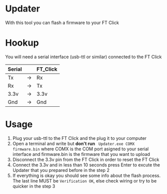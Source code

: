 # Updater
With this tool you can flash a firmware to your FT Click
# Hookup
You will need a serial interface (usb-ttl or similar) connected to the FT Click

|Serial||FT_Click|
|------|----|--------|
|Tx|->|Rx|
|Rx|->|Tx|
|3.3v|->|3.3v|
|Gnd|->|Gnd|

# Usage
1. Plug your usb-ttl to the FT Click and the plug it to your computer
2. Open a terminal and write but **don't run** ``` Updater.exe COMX firmware.bin``` where COMX is the COM port asigned to your serial interface and firmware.bin is the firmware that you want to upload
3. Disconnect the 3.3v pin from the FT Click in order to reset the FT Click
3. Connect the 3.3v and in less than 10 seconds press Enter to excute the Updater that you prepared before in the step 2
4. If everything is okay you should see some info about the flash process. The last line MUST be ```Verification OK```, else check wiring or try to be quicker in the step 3